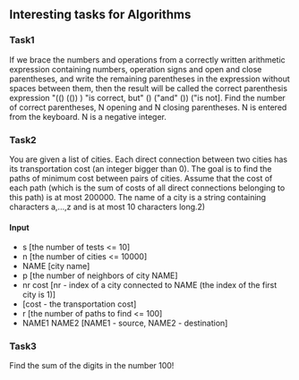## Interesting tasks for Algorithms

### Task1

If we brace the numbers and operations from a correctly written arithmetic expression containing numbers, operation signs and open and close parentheses, and write the remaining parentheses in the expression without spaces between them, then the result will be called the correct parenthesis expression "(() (()) ) "is correct, but" () ("and" ()) ("is not].
Find the number of correct parentheses, N opening and N closing parentheses. N is entered from the keyboard. N is a negative integer.

### Task2

You are given a list of cities. Each direct connection between two cities has its transportation cost (an integer bigger than 0). The goal is to find the paths of minimum cost between pairs of cities. Assume that the cost of each path (which is the sum of costs of all direct connections belonging to this path) is at most 200000. The name of a city is a string containing characters a,...,z and is at most 10 characters long.2)

#### Input

* s [the number of tests <= 10]
* n [the number of cities <= 10000]
* NAME [city name]
* p [the number of neighbors of city NAME]
* nr cost [nr - index of a city connected to NAME (the index of the first city is 1)]
* [cost - the transportation cost]
* r [the number of paths to find <= 100]
* NAME1 NAME2 [NAME1 - source, NAME2 - destination]

### Task3

Find the sum of the digits in the number 100!
